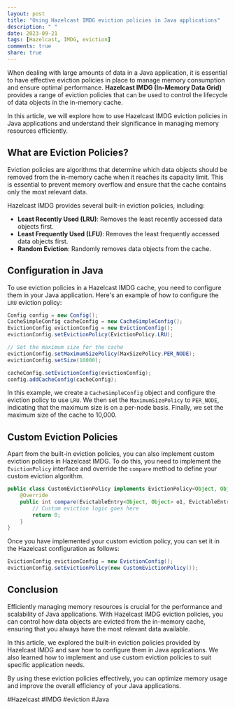 ```yaml
---
layout: post
title: "Using Hazelcast IMDG eviction policies in Java applications"
description: " "
date: 2023-09-21
tags: [Hazelcast, IMDG, eviction]
comments: true
share: true
---
```


When dealing with large amounts of data in a Java application, it is essential to have effective eviction policies in place to manage memory consumption and ensure optimal performance. **Hazelcast IMDG (In-Memory Data Grid)** provides a range of eviction policies that can be used to control the lifecycle of data objects in the in-memory cache.

In this article, we will explore how to use Hazelcast IMDG eviction policies in Java applications and understand their significance in managing memory resources efficiently.

## What are Eviction Policies?

Eviction policies are algorithms that determine which data objects should be removed from the in-memory cache when it reaches its capacity limit. This is essential to prevent memory overflow and ensure that the cache contains only the most relevant data.

Hazelcast IMDG provides several built-in eviction policies, including:

- **Least Recently Used (LRU)**: Removes the least recently accessed data objects first.
- **Least Frequently Used (LFU)**: Removes the least frequently accessed data objects first.
- **Random Eviction**: Randomly removes data objects from the cache.

## Configuration in Java

To use eviction policies in a Hazelcast IMDG cache, you need to configure them in your Java application. Here's an example of how to configure the `LRU` eviction policy:

```java
Config config = new Config();
CacheSimpleConfig cacheConfig = new CacheSimpleConfig();
EvictionConfig evictionConfig = new EvictionConfig();
evictionConfig.setEvictionPolicy(EvictionPolicy.LRU);

// Set the maximum size for the cache
evictionConfig.setMaximumSizePolicy(MaxSizePolicy.PER_NODE);
evictionConfig.setSize(10000);

cacheConfig.setEvictionConfig(evictionConfig);
config.addCacheConfig(cacheConfig);
```

In this example, we create a `CacheSimpleConfig` object and configure the eviction policy to use `LRU`. We then set the `MaximumSizePolicy` to `PER_NODE`, indicating that the maximum size is on a per-node basis. Finally, we set the maximum size of the cache to 10,000.

## Custom Eviction Policies

Apart from the built-in eviction policies, you can also implement custom eviction policies in Hazelcast IMDG. To do this, you need to implement the `EvictionPolicy` interface and override the `compare` method to define your custom eviction algorithm.

```java
public class CustomEvictionPolicy implements EvictionPolicy<Object, Object> {
    @Override
    public int compare(EvictableEntry<Object, Object> o1, EvictableEntry<Object, Object> o2) {
        // Custom eviction logic goes here
        return 0;
    }
}
```

Once you have implemented your custom eviction policy, you can set it in the Hazelcast configuration as follows:

```java
EvictionConfig evictionConfig = new EvictionConfig();
evictionConfig.setEvictionPolicy(new CustomEvictionPolicy());
```

## Conclusion

Efficiently managing memory resources is crucial for the performance and scalability of Java applications. With Hazelcast IMDG eviction policies, you can control how data objects are evicted from the in-memory cache, ensuring that you always have the most relevant data available.

In this article, we explored the built-in eviction policies provided by Hazelcast IMDG and saw how to configure them in Java applications. We also learned how to implement and use custom eviction policies to suit specific application needs.

By using these eviction policies effectively, you can optimize memory usage and improve the overall efficiency of your Java applications.

\#Hazelcast #IMDG #eviction #Java